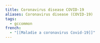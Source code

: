 ```yaml
---
title: Coronavirus disease COVID-19
aliases: Coronavirus disease (COVID-19)
tags:
  - gccommon
french:
  - "[[Maladie a coronavirus Covid-19]]"
---
```

